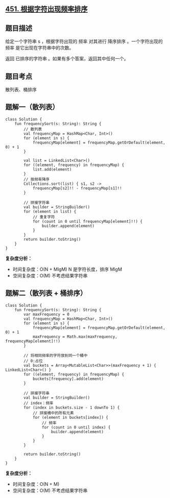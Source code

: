 ## [451. 根据字符出现频率排序](https://leetcode.cn/problems/sort-characters-by-frequency/description/)

## 题目描述

给定一个字符串 s ，根据字符出现的 频率 对其进行 降序排序 。一个字符出现的 频率 是它出现在字符串中的次数。

返回 已排序的字符串 。如果有多个答案，返回其中任何一个。

## 题目考点

散列表、桶排序

## 题解一（散列表）
 
```
class Solution {
    fun frequencySort(s: String): String {
        // 散列表
        val frequencyMap = HashMap<Char, Int>()
        for (element in s) {
            frequencyMap[element] = frequencyMap.getOrDefault(element, 0) + 1
        }

        val list = LinkedList<Char>()
        for ((element, frequency) in frequencyMap) {
            list.add(element)
        }
        // 按频率降序
        Collections.sort(list) { s1, s2 ->
            frequencyMap[s2]!! - frequencyMap[s1]!!
        }

        // 拼接字符串
        val builder = StringBuilder()
        for (element in list) {
            // 重复字符
            for (count in 0 until frequencyMap[element]!!) {
                builder.append(element)
            }
        }
        return builder.toString()
    }
}
```

**复杂度分析：**

- 时间复杂度：O(N + MlgM) N 是字符长度，排序 MlgM
- 空间复杂度：O(M) 不考虑结果字符串

## 题解二（散列表 + 桶排序）
 
```
class Solution {
    fun frequencySort(s: String): String {
        var maxFrequency = 0
        val frequencyMap = HashMap<Char, Int>()
        for (element in s) {
            frequencyMap[element] = frequencyMap.getOrDefault(element, 0) + 1
            maxFrequency = Math.max(maxFrequency, frequencyMap[element]!!)
        }

        // 将相同频率的字符放到同一个桶中
        // 0:占位
        val buckets = Array<MutableList<Char>>(maxFrequency + 1) { LinkedList<Char>() }
        for ((element, frequency) in frequencyMap) {
            buckets[frequency].add(element)
        }

        // 拼接字符串
        val builder = StringBuilder()
        // index：频率
        for (index in buckets.size - 1 downTo 1) {
            // 拼接桶中的所有元素
            for (element in buckets[index]) {
                // 频率
                for (count in 0 until index) {
                    builder.append(element)
                }
            }
        }

        return builder.toString()
    }
}
```

**复杂度分析：**

- 时间复杂度：O(N + M)
- 空间复杂度：O(M) 不考虑结果字符串 
